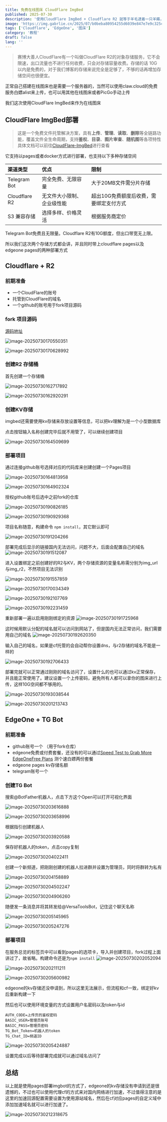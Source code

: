 ```yaml
---
title: 免费在线图床 CloudFlare ImgBed
published: 2025-07-30
description: '使用CloudFlare ImgBed + Cloudflare R2 就等于羊毛逮着一只羊薅，不过tg bot无限存储与无限流量也确实很香'
image: 'https://img.gabrlie.cn/2025/07/b0beba80954255d6039e847e7e9c325c.png'
tags: ['Cloudflare', 'EdgeOne', '图床']
category: '教程'
draft: false 
lang: ''
---
```

> 赛博大善人CloudFlare有一个叫做CloudFlare R2的对象存储服务，它不会限速，出口流量也不进行任何收费，只会对存储容量收费。存储的话 10G 以内是免费的，对于我们博客的存储来说完全是足够了，不够的话再增加存储空间也很便宜。

正常自己搭建在线图床也是需要一个服务器的，当然可以使用claw.cloud的免费服务白嫖alist来上传，也可以用其他在线图床或者PicGo手动上传

我们这次使用CloudFlare ImgBed来作为在线图床

## CloudFlare ImgBed部署

> 这是一个免费文件托管解决方案，具有**上传**、**管理**、**读取**、**删除**等全链路功能，覆盖文件全生命周期，支持**鉴权**、**目录**、**图片审查**、**随机图**等各项特性
> 具体文档可以前往[CloudFlare-ImgBed](https://github.com/MarSeventh/CloudFlare-ImgBed)进行查看

它支持以pages或者docker方式进行部署，也支持以下多种存储空间

| 渠道类型      | 优点                       | 限制                                    |
| :------------ | :------------------------- | :-------------------------------------- |
| Telegram Bot  | 完全免费、无限容量         | 大于20MB文件需分片存储                  |
| Cloudflare R2 | 无文件大小限制、企业级性能 | 超出10G免费额度后收费，需要绑定支付方式 |
| S3 兼容存储   | 选择多样、价格灵活         | 根据服务商定价                          |

Telegram Bot免费且无限量。Cloudflare R2有10G额度，但出口带宽无上限。

所以我们这次两个存储方式都会讲，并且同时带上cloudflare pages以及edgeone pages的两种部署方式

## Cloudflare + R2

### 前期准备

- 一个CloudFlare的账号
- 托管到CloudFlare的域名
- 一个github的账号用于fork项目源码

### fork 项目源码

[源码地址](https://github.com/MarSeventh/CloudFlare-ImgBed)

![image-20250730170550351](https://img.gabrlie.cn/2025/07/17daa0580e6d6356dc18ffbec6c70464.png)

![image-20250730170628992](https://img.gabrlie.cn/2025/07/df11bcb4f9379f58d95cc7552c656225.png)

### 创建R2 存储桶

首先创建一个存储桶

![image-20250730162717892](https://img.gabrlie.cn/2025/07/89763e7f9267be247abdd3c9c60ca817.png)

![image-20250730162920291](https://img.gabrlie.cn/2025/07/fa8ed6d7ec81f1d63bc8fdf483654b44.png)

### 创建KV存储

imgbed还需要使用kv存储来存放设置等信息，可以把kv理解为是一个小型数据库

点击按钮输入名称创建完毕后就不用管了，可以继续创建项目

![image-20250730164509699](https://img.gabrlie.cn/2025/07/4fb72edf06700baca5cc6d53df368261.png)

### 部署项目

通过连接github账号选择对应的代码库来创建创建一个Pages项目

![image-20250730164813958](https://img.gabrlie.cn/2025/07/a0128cf46a4231ffe170e67b7e7ec9bd.png)

![image-20250730164902324](https://img.gabrlie.cn/2025/07/01c99fe1dd5098043b4801150eddf7b6.png)

授权github账号后选中之前fork的仓库

![image-20250730190826185](https://img.gabrlie.cn/2025/07/81c411723835d9e712aa78506bcb48d5.png)

![image-20250730190929368](https://img.gabrlie.cn/2025/07/f28a7140bdea5473551d3c61df2ad933.png)

项目名称随意，构建命令 `npm install`，其它默认即可

![image-20250730191204266](https://img.gabrlie.cn/2025/07/99aa449b6c931577a8cfda83afd89c6d.png)

部署完成后显示的链接国内无法访问，问题不大，后面会配置自己的域名
![image-20250730191512087](https://img.gabrlie.cn/2025/07/da567acfd00098b91614c5da2632dcd7.png)

进入设置绑定之前创建好的R2与KV，两个存储资源的变量名称需分别为img_url与img_r2，不然项目无法识别

![image-20250730191557859](https://img.gabrlie.cn/2025/07/98a1e315ced37b10ce6de6c58c1c24bb.png)

![image-20250730170034349](C:\Users\13761\AppData\Roaming\Typora\typora-user-images\image-20250730170034349.png)

![image-20250730192107769](https://img.gabrlie.cn/2025/07/f8036d195641cd4a742998570cdea691.png)

![image-20250730192231459](https://img.gabrlie.cn/2025/07/e5d486c7219634e8f2bf80e3d5914cb9.png)

重新部署一遍以启用刚刚绑定的资源
![image-20250730191725968](https://img.gabrlie.cn/2025/07/b4c3c16d2427fe76d8c1de71e7026478.png)

这时候用默认分配的域名就可以访问到网站了，但是国内无法正常访问，我们需要用自己的域名
![image-20250730192620350](https://img.gabrlie.cn/2025/07/c1aa90339e9eb5d4ceed50f289c975c8.png)

输入自己的域名，如果是cf托管的会自动帮你设置dns，与r2存储的域名不能是一样的

![image-20250730192706433](https://img.gabrlie.cn/2025/07/4fc630836dbfdf2bc744349dd3e4fa90.png)

部署完就可以正常通过刚刚的域名访问了，设置什么的也可以通过kv正常保存，并且能正常使用了。建议设置一个上传密码，避免所有人都可以拿你的图床进行上传，这样10G空间都不够用的。

![image-20250730193038544](https://img.gabrlie.cn/2025/07/097b3bc1adceadc18702cf764cc26fbe.png)

![image-20250730201213743](https://img.gabrlie.cn/2025/07/b0beba80954255d6039e847e7e9c325c.png)

## EdgeOne + TG Bot

### 前期准备

- github账号一个 （用于fork仓库）
- edgeone免费或付费套餐，还没有的可以通过[Speed Test to Grab More EdgeOneFree Plans](https://edgeone.ai/zh/get-free-plan) 测个速白嫖两份套餐
- edgeone pages kv存储名额
- telegram账号一个

### 创建TG Bot

搜索@BotFather机器人，点击下方这个Open可以打开可视化界面

![image-20250730203616888](https://img.gabrlie.cn/2025/07/fd0145d3a575a81abfb8be060a5548cf.png)

![image-20250730203658996](https://img.gabrlie.cn/2025/07/95069f6c4ea29405cc3fb04a5d4802b1.png)

根据指引创建机器人

![image-20250730203920588](https://img.gabrlie.cn/2025/07/ae5319202003ac6f2434aadc9cdf8197.png)

保存好机器人的token，点击copy复制

![image-20250730204022411](https://img.gabrlie.cn/2025/07/5e70bca9f69000b1085a6c5dc660c41b.png)

创建一个新频道，把刚刚创建的机器人拉进群并设置为管理员，同时将群转为私有

![image-20250730204158889](https://img.gabrlie.cn/2025/07/36ffff66dc950c6b1ea0fb18b971b62f.png)



![image-20250730204502247](https://img.gabrlie.cn/2025/07/79c48f7bbb91eec711657166355a6293.png)

![image-20250730204906260](https://img.gabrlie.cn/2025/07/299e068afd7149eb7f99a862f49241fb.png)

随便发一条消息并将其转发给@VersaToolsBot，记住这个聊天名称

![image-20250730205145965](https://img.gabrlie.cn/2025/07/ce5c7a7fcb63a4da2a148ce5ca79a858.png)

![image-20250730205247276](https://img.gabrlie.cn/2025/07/f3d0b45a83dc6d86abf789277754f5f2.png)

### 部署项目

在服务总览的标签页中可以看到pages的选项卡，导入并创建项目，fork过程上面讲过了，故省略。构建命令还是为`npm install`
![image-20250730202052094](https://img.gabrlie.cn/2025/07/16fbdea91f0053510878c8900542d0e1.png)

 ![image-20250730202111211](https://img.gabrlie.cn/2025/07/96670948e53f9f62fc038073b9ded3f4.png)

![image-20250730205600982](https://img.gabrlie.cn/2025/07/e26b2142d42e9ff05410bc8a156aa40b.png)

edgeone的kv存储还没申请到，所以这里无法展示，但流程和cf一致，绑定好kv后重新构建一下

然后也可以使用环境变量的方式设置用户名密码以及token与id

``````环境变量
AUTH_CODE=上传页的鉴权密码
BASIC_USER=管理员账号
BASIC_PASS=管理员密码
TG_Bot_Token=机器人的token
TG_Chat_ID=频道ID
``````

![image-20250730205424887](https://img.gabrlie.cn/2025/07/da709a18af43d8789f19a2960e4d93d4.png)

设置完成以后等待部署完成就可以通过域名访问了

## 总结

以上就是使用pages部署imgbot的方式了，edgeone的kv存储没有申请到还是很遗憾的，不过也可以使用代理cf的方式来对国内网络进行加速，不过值得注意的是这里的加速回源配置需要设置为使用源站域名，然后在cf对应pages的自定义域中添加加速域名就可以进行加速了。

![image-20250730212318675](https://img.gabrlie.cn/2025/07/f34e4f8e5912513fa6e65bd434187ef9.png)

